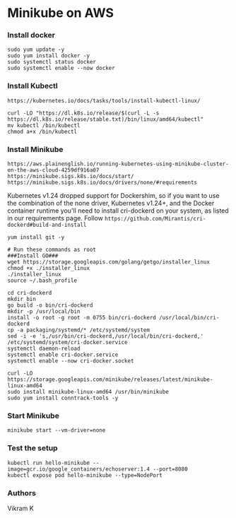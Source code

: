 # Minikube on AWS

### Install docker
```
sudo yum update -y
sudo yum install docker -y
sudo systemctl status docker
sudo systemctl enable --now docker
```

### Install Kubectl
```
https://kubernetes.io/docs/tasks/tools/install-kubectl-linux/
```
```
curl -LO "https://dl.k8s.io/release/$(curl -L -s https://dl.k8s.io/release/stable.txt)/bin/linux/amd64/kubectl"
mv kubectl /bin/kubectl
chmod a+x /bin/kubectl
```

### Install Minikube
```
https://aws.plainenglish.io/running-kubernetes-using-minikube-cluster-on-the-aws-cloud-4259df916a07
https://minikube.sigs.k8s.io/docs/start/
https://minikube.sigs.k8s.io/docs/drivers/none/#requirements
```
Kubernetes v1.24 dropped support for Dockershim, so if you want to use the combination of the none driver, Kubernetes v1.24+, and the Docker container runtime you'll need to install cri-dockerd on your system, as listed in our requirements page. Follow `https://github.com/Mirantis/cri-dockerd#build-and-install`
```
yum install git -y
```
```
# Run these commands as root
###Install GO###
wget https://storage.googleapis.com/golang/getgo/installer_linux
chmod +x ./installer_linux
./installer_linux
source ~/.bash_profile

cd cri-dockerd
mkdir bin
go build -o bin/cri-dockerd
mkdir -p /usr/local/bin
install -o root -g root -m 0755 bin/cri-dockerd /usr/local/bin/cri-dockerd
cp -a packaging/systemd/* /etc/systemd/system
sed -i -e 's,/usr/bin/cri-dockerd,/usr/local/bin/cri-dockerd,' /etc/systemd/system/cri-docker.service
systemctl daemon-reload
systemctl enable cri-docker.service
systemctl enable --now cri-docker.socket
```

```
curl -LO https://storage.googleapis.com/minikube/releases/latest/minikube-linux-amd64
sudo install minikube-linux-amd64 /usr/bin/minikube
sudo yum install conntrack-tools -y
```

### Start Minikube
```
minikube start --vm-driver=none
```

### Test the setup
```
kubectl run hello-minikube --image=gcr.io/google_containers/echoserver:1.4 --port=8080
kubectl expose pod hello-minikube --type=NodePort

```

### Authors
Vikram K

